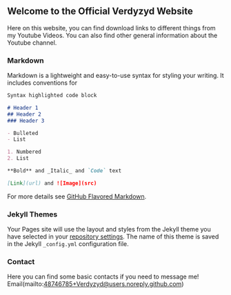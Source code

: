 ## Welcome to the Official Verdyzyd Website

Here on this website, you can find download links to different things from my Youtube Videos. You can also find other general information about the Youtube channel.



### Markdown

Markdown is a lightweight and easy-to-use syntax for styling your writing. It includes conventions for

```markdown
Syntax highlighted code block

# Header 1
## Header 2
### Header 3

- Bulleted
- List

1. Numbered
2. List

**Bold** and _Italic_ and `Code` text

[Link](url) and ![Image](src)
```

For more details see [GitHub Flavored Markdown](https://guides.github.com/features/mastering-markdown/).

### Jekyll Themes

Your Pages site will use the layout and styles from the Jekyll theme you have selected in your [repository settings](https://github.com/Verdyzyd/verdyzyd.com/settings). The name of this theme is saved in the Jekyll `_config.yml` configuration file.

### Contact

Here you can find some basic contacts if you need to message me! Email(mailto:48746785+Verdyzyd@users.noreply.github.com)
